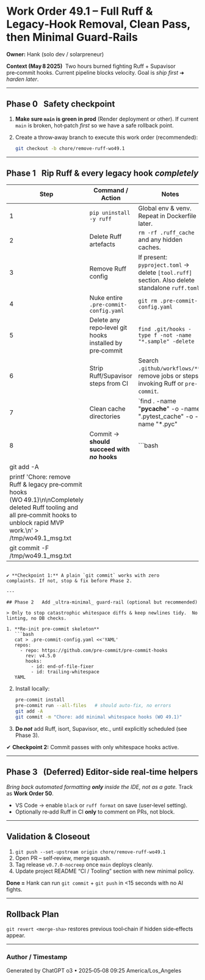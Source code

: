 # Work Order 49.1 – **Full Ruff & Legacy‑Hook Removal, Clean Pass, then Minimal Guard‑Rails**

**Owner:** Hank (solo dev / solarpreneur)

**Context (May 8 2025)**  Two hours burned fighting Ruff + Supavisor pre‑commit hooks. Current pipeline blocks velocity. Goal is *ship first* ➜ *harden later*.

---

## Phase 0   Safety checkpoint

1. **Make sure `main` is green in prod** (Render deployment or other). If current `main` is broken, hot‑patch *first* so we have a safe rollback point.
2. Create a throw‑away branch to execute this work order (recommended):

   ```bash
   git checkout -b chore/remove-ruff-wo49.1
   ```

---

## Phase 1   Rip Ruff & every legacy hook *completely*

| Step                                                                                                                                                                            | Command / Action                                        | Notes                                                                                             |                |
| ------------------------------------------------------------------------------------------------------------------------------------------------------------------------------- | ------------------------------------------------------- | ------------------------------------------------------------------------------------------------- | -------------- |
| 1                                                                                                                                                                               | `pip uninstall -y ruff`                                 | Global env & venv. Repeat in Dockerfile later.                                                    |                |
| 2                                                                                                                                                                               | Delete Ruff artefacts                                   | `rm -rf .ruff_cache` and any hidden caches.                                                       |                |
| 3                                                                                                                                                                               | Remove Ruff config                                      | If present: `pyproject.toml` → delete `[tool.ruff]` section.  Also delete standalone `ruff.toml`. |                |
| 4                                                                                                                                                                               | Nuke entire `.pre-commit-config.yaml`                   | `git rm .pre-commit-config.yaml`                                                                  |                |
| 5                                                                                                                                                                               | Delete any repo‑level git hooks installed by pre‑commit | `find .git/hooks -type f -not -name "*.sample" -delete`                                           |                |
| 6                                                                                                                                                                               | Strip Ruff/Supavisor steps from CI                      | Search `.github/workflows/**`; remove jobs or steps invoking Ruff or `pre-commit`.                |                |
| 7                                                                                                                                                                               | Clean cache directories                                 | \`find . -name "**pycache**" -o -name ".pytest\_cache" -o -name "\*.pyc"                          | xargs rm -rf\` |
| 8                                                                                                                                                                               | Commit → **should succeed with *no* hooks**             | \`\`\`bash                                                                                        |                |
| git add -A                                                                                                                                                                      |                                                         |                                                                                                   |                |
| printf 'Chore: remove Ruff & legacy pre‑commit hooks (WO 49.1)\n\nCompletely deleted Ruff tooling and all pre‑commit hooks to unblock rapid MVP work.\n' > /tmp/wo49.1\_msg.txt |                                                         |                                                                                                   |                |
| git commit -F /tmp/wo49.1\_msg.txt                                                                                                                                              |                                                         |                                                                                                   |                |

````|

✔ **Checkpoint 1:** A plain `git commit` works with zero complaints. If not, stop & fix before Phase 2.

---

## Phase 2   Add _ultra‑minimal_ guard‑rail (optional but recommended)

> Only to stop catastrophic whitespace diffs & keep newlines tidy.  No linting, no DB checks.

1. **Re‑init pre‑commit skeleton**
   ```bash
   cat > .pre-commit-config.yaml <<'YAML'
   repos:
     - repo: https://github.com/pre-commit/pre-commit-hooks
       rev: v4.5.0
       hooks:
         - id: end-of-file-fixer
         - id: trailing-whitespace
   YAML
````

2. Install locally:

   ```bash
   pre-commit install
   pre-commit run --all-files   # should auto-fix, no errors
   git add -A
   git commit -m "Chore: add minimal whitespace hooks (WO 49.1)"
   ```
3. **Do *not*** add Ruff, isort, Supavisor, etc., until explicitly scheduled (see Phase 3).

✔ **Checkpoint 2:** Commit passes with only whitespace hooks active.

---

## Phase 3   (Deferred) Editor‑side real‑time helpers

*Bring back automated formatting **only** inside the IDE, not as a gate.*  Track as **Work Order 50**.

* VS Code → enable `black` or `ruff format` on save (user‑level setting).
* Optionally re‑add Ruff in CI **only** to comment on PRs, not block.

---

## Validation & Closeout

1. `git push --set-upstream origin chore/remove-ruff-wo49.1`
2. Open PR – self‑review, merge squash.
3. Tag release `v0.7.0‑nocreep` once `main` deploys cleanly.
4. Update project README “CI / Tooling” section with new minimal policy.

**Done =** Hank can run `git commit` + `git push` in <15 seconds with no AI fights.

---

## Rollback Plan

`git revert <merge-sha>` restores previous tool‑chain if hidden side‑effects appear.

---

### Author / Timestamp

Generated by ChatGPT o3 • 2025‑05‑08 09:25 America/Los\_Angeles
